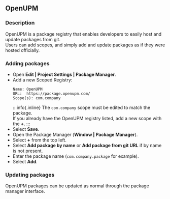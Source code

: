 ## OpenUPM
### Description

OpenUPM is a package registry that enables developers to easily host and update packages from git.  
Users can add scopes, and simply add and update packages as if they were hosted officially.  

### Adding packages

- Open **Edit | Project Settings | Package Manager**.
- Add a new Scoped Registry:
  ```
  Name: OpenUPM
  URL:  https://package.openupm.com/
  Scope(s): com.company
  ```
  :::info{.inline}
  The `com.company` scope must be edited to match the package.  
  If you already have the OpenUPM registry listed, add a new scope with the **+**.
  :::
- Select **Save**.
- Open the Package Manager (**Window | Package Manager**).
- Select **+** from the top left.
- Select **Add package by name** or **Add package from git URL** if by name is not present.
- Enter the package name (`com.company.package` for example).
- Select **Add**.

### Updating packages
OpenUPM packages can be updated as normal through the package manager interface.